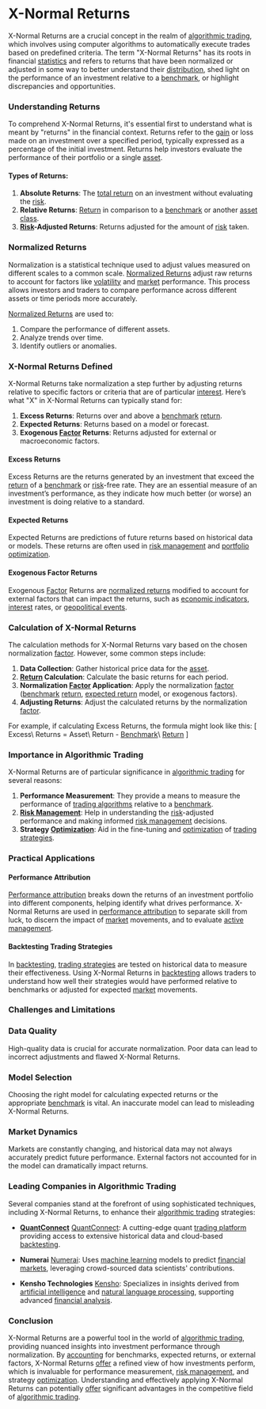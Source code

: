 # X-Normal Returns

X-Normal Returns are a crucial concept in the realm of [algorithmic trading](../a/algorithmic_trading.md), which involves using computer algorithms to automatically execute trades based on predefined criteria. The term "X-Normal Returns" has its roots in financial [statistics](../s/statistics.md) and refers to returns that have been normalized or adjusted in some way to better understand their [distribution](../d/distribution.md), shed light on the performance of an investment relative to a [benchmark](../b/benchmark.md), or highlight discrepancies and opportunities.

### Understanding Returns

To comprehend X-Normal Returns, it's essential first to understand what is meant by "returns" in the financial context. Returns refer to the [gain](../g/gain.md) or loss made on an investment over a specified period, typically expressed as a percentage of the initial investment. Returns help investors evaluate the performance of their portfolio or a single [asset](../a/asset.md).

#### Types of Returns:
1. **Absolute Returns**: The [total return](../t/total_return.md) on an investment without evaluating the [risk](../r/risk.md).
2. **Relative Returns**: [Return](../r/return.md) in comparison to a [benchmark](../b/benchmark.md) or another [asset class](../a/asset_class.md).
3. **[Risk](../r/risk.md)-Adjusted Returns**: Returns adjusted for the amount of [risk](../r/risk.md) taken.

### Normalized Returns

Normalization is a statistical technique used to adjust values measured on different scales to a common scale. [Normalized Returns](../n/normalized_returns.md) adjust raw returns to account for factors like [volatility](../v/volatility.md) and [market](../m/market.md) performance. This process allows investors and traders to compare performance across different assets or time periods more accurately.

[Normalized Returns](../n/normalized_returns.md) are used to:
1. Compare the performance of different assets.
2. Analyze trends over time.
3. Identify outliers or anomalies.

### X-Normal Returns Defined

X-Normal Returns take normalization a step further by adjusting returns relative to specific factors or criteria that are of particular [interest](../i/interest.md). Here’s what "X" in X-Normal Returns can typically stand for:

1. **Excess Returns**: Returns over and above a [benchmark](../b/benchmark.md) [return](../r/return.md).
2. **Expected Returns**: Returns based on a model or forecast.
3. **Exogenous [Factor](../f/factor.md) Returns**: Returns adjusted for external or macroeconomic factors.

#### Excess Returns

Excess Returns are the returns generated by an investment that exceed the [return](../r/return.md) of a [benchmark](../b/benchmark.md) or [risk](../r/risk.md)-free rate. They are an essential measure of an investment’s performance, as they indicate how much better (or worse) an investment is doing relative to a standard.

#### Expected Returns

Expected Returns are predictions of future returns based on historical data or models. These returns are often used in [risk management](../r/risk_management.md) and [portfolio optimization](../p/portfolio_optimization.md).

#### Exogenous Factor Returns

Exogenous [Factor](../f/factor.md) Returns are [normalized returns](../n/normalized_returns.md) modified to account for external factors that can impact the returns, such as [economic indicators](../e/economic_indicators.md), [interest](../i/interest.md) rates, or [geopolitical events](../g/geopolitical_events.md).

### Calculation of X-Normal Returns

The calculation methods for X-Normal Returns vary based on the chosen normalization [factor](../f/factor.md). However, some common steps include:

1. **Data Collection**: Gather historical price data for the [asset](../a/asset.md).
2. **[Return](../r/return.md) Calculation**: Calculate the basic returns for each period.
3. **Normalization [Factor](../f/factor.md) Application**: Apply the normalization [factor](../f/factor.md) ([benchmark](../b/benchmark.md) [return](../r/return.md), [expected return](../e/expected_return.md) model, or exogenous factors).
4. **Adjusting Returns**: Adjust the calculated returns by the normalization [factor](../f/factor.md).

For example, if calculating Excess Returns, the formula might look like this:
\[ Excess\ Returns = Asset\ Return - [Benchmark](../b/benchmark.md)\ [Return](../r/return.md) \]

### Importance in Algorithmic Trading

X-Normal Returns are of particular significance in [algorithmic trading](../a/algorithmic_trading.md) for several reasons:

1. **Performance Measurement**: They provide a means to measure the performance of [trading algorithms](../t/trading_algorithms.md) relative to a [benchmark](../b/benchmark.md).
2. **[Risk Management](../r/risk_management.md)**: Help in understanding the [risk](../r/risk.md)-adjusted performance and making informed [risk management](../r/risk_management.md) decisions.
3. **Strategy [Optimization](../o/optimization.md)**: Aid in the fine-tuning and [optimization](../o/optimization.md) of [trading strategies](../t/trading_strategies.md).

### Practical Applications

#### Performance Attribution

[Performance attribution](../p/performance_attribution.md) breaks down the returns of an investment portfolio into different components, helping identify what drives performance. X-Normal Returns are used in [performance attribution](../p/performance_attribution.md) to separate skill from luck, to discern the impact of [market](../m/market.md) movements, and to evaluate [active management](../a/active_management.md).

#### Backtesting Trading Strategies

In [backtesting](../b/backtesting.md), [trading strategies](../t/trading_strategies.md) are tested on historical data to measure their effectiveness. Using X-Normal Returns in [backtesting](../b/backtesting.md) allows traders to understand how well their strategies would have performed relative to benchmarks or adjusted for expected [market](../m/market.md) movements.

### Challenges and Limitations

### Data Quality

High-quality data is crucial for accurate normalization. Poor data can lead to incorrect adjustments and flawed X-Normal Returns.

### Model Selection

Choosing the right model for calculating expected returns or the appropriate [benchmark](../b/benchmark.md) is vital. An inaccurate model can lead to misleading X-Normal Returns.

### Market Dynamics

Markets are constantly changing, and historical data may not always accurately predict future performance. External factors not accounted for in the model can dramatically impact returns.

### Leading Companies in Algorithmic Trading

Several companies stand at the forefront of using sophisticated techniques, including X-Normal Returns, to enhance their [algorithmic trading](../a/algorithmic_trading.md) strategies:

- **[QuantConnect](../q/quantconnect.md)** [QuantConnect](https://www.quantconnect.com): A cutting-edge quant [trading platform](../t/trading_platform.md) providing access to extensive historical data and cloud-based [backtesting](../b/backtesting.md).
  
- **Numerai** [Numerai](https://numer.ai): Uses [machine learning](../m/machine_learning.md) models to predict [financial markets](../f/financial_market.md), leveraging crowd-sourced data scientists' contributions.
  
- **Kensho Technologies** [Kensho](https://www.kensho.com): Specializes in insights derived from [artificial intelligence](../a/artificial_intelligence_in_trading.md) and [natural language processing](../n/natural_language_processing_(nlp)_in_trading.md), supporting advanced [financial analysis](../f/financial_analysis.md).
  
### Conclusion

X-Normal Returns are a powerful tool in the world of [algorithmic trading](../a/algorithmic_trading.md), providing nuanced insights into investment performance through normalization. By [accounting](../a/accounting.md) for benchmarks, expected returns, or external factors, X-Normal Returns [offer](../o/offer.md) a refined view of how investments perform, which is invaluable for performance measurement, [risk management](../r/risk_management.md), and strategy [optimization](../o/optimization.md). Understanding and effectively applying X-Normal Returns can potentially [offer](../o/offer.md) significant advantages in the competitive field of [algorithmic trading](../a/algorithmic_trading.md).
